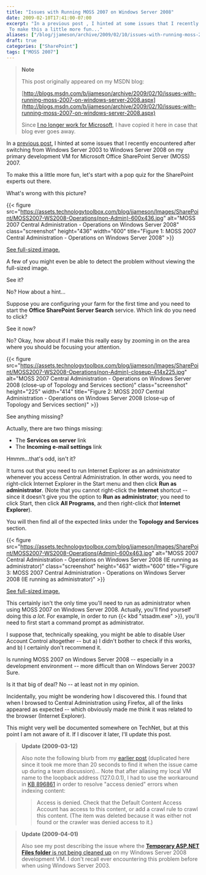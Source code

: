 ```yaml
---
title: "Issues with Running MOSS 2007 on Windows Server 2008"
date: 2009-02-10T17:41:00-07:00
excerpt: "In a previous post , I hinted at some issues that I recently encountered after switching from Windows Server 2003 to Windows Server 2008 on my primary development VM for Microsoft Office SharePoint Server (MOSS) 2007. 
 To make this a little more fun..."
aliases: ["/blog/jjameson/archive/2009/02/10/issues-with-running-moss-2007-on-windows-server-2008.aspx"]
draft: true
categories: ["SharePoint"]
tags: ["MOSS 2007"]
---
```


> **Note**
>
> This post originally appeared on my MSDN blog:
>
> [http://blogs.msdn.com/b/jjameson/archive/2009/02/10/issues-with-running-moss-2007-on-windows-server-2008.aspx](http://blogs.msdn.com/b/jjameson/archive/2009/02/10/issues-with-running-moss-2007-on-windows-server-2008.aspx)
>
> Since
> [I no longer work for Microsoft](/blog/jjameson/2011/09/02/last-day-with-microsoft),
> I have copied it here in case that blog ever goes away.

In a
[previous post](/blog/jjameson/2009/01/23/error-installing-moss-2007-december-cumulative-update),
I hinted at some issues that I recently encountered after switching from Windows
Server 2003 to Windows Server 2008 on my primary development VM for Microsoft
Office SharePoint Server (MOSS) 2007.

To make this a little more fun, let's start with a pop quiz for the SharePoint
experts out there.

What's wrong with this picture?

{{< figure src="https://assets.technologytoolbox.com/blog/jjameson/Images/SharePoint/MOSS2007-WS2008-Operations(non-Admin)-600x436.jpg" alt="MOSS 2007 Central Administration - Operations on Windows Server 2008" class="screenshot" height="436" width="600" title="Figure 1: MOSS 2007 Central Administration - Operations on Windows Server 2008" >}}

[See full-sized image.](https://assets.technologytoolbox.com/blog/jjameson/Images/SharePoint/MOSS2007-WS2008-Operations%28non-Admin%29-1024x744.jpg)

A few of you might even be able to detect the problem without viewing the
full-sized image.

See it?

No? How about a hint...

Suppose you are configuring your farm for the first time and you need to start
the **Office SharePoint Server Search** service. Which link do you need to
click?

See it now?

No? Okay, how about if I make this really easy by zooming in on the area where
you should be focusing your attention.

{{< figure src="https://assets.technologytoolbox.com/blog/jjameson/Images/SharePoint/MOSS2007-WS2008-Operations(non-Admin)-closeup-414x225.jpg" alt="MOSS 2007 Central Administration - Operations on Windows Server 2008 (close-up of Topology and Services section)" class="screenshot" height="225" width="414" title="Figure 2: MOSS 2007 Central Administration - Operations on Windows Server 2008 (close-up of Topology and Services section)" >}}

See anything missing?

Actually, there are two things missing:

- The **Services on server** link
- The **Incoming e-mail settings** link

Hmmm...that's odd, isn't it?

It turns out that you need to run Internet Explorer as an administrator whenever
you access Central Administration. In other words, you need to right-click
Internet Explorer in the Start menu and then click **Run as administrator**.
(Note that you cannot right-click the **Internet** shortcut -- since it doesn't
give you the option to **Run as administrator**; you need to click Start, then
click **All Programs**, and then right-click *that* **Internet Explorer**).

You will then find all of the expected links under the **Topology and Services**
section.

{{< figure src="https://assets.technologytoolbox.com/blog/jjameson/Images/SharePoint/MOSS2007-WS2008-Operations(Admin)-600x463.jpg" alt="MOSS 2007 Central Administration - Operations on Windows Server 2008 (IE running as administrator)" class="screenshot" height="463" width="600" title="Figure 3: MOSS 2007 Central Administration - Operations on Windows Server 2008 (IE running as administrator)" >}}

[See full-sized image.](https://assets.technologytoolbox.com/blog/jjameson/Images/SharePoint/MOSS2007-WS2008-Operations%28Admin%29-1027x792.jpg)

This certainly isn't the only time you'll need to run as administrator when
using MOSS 2007 on Windows Server 2008. Actually, you'll find yourself doing
this *a lot*. For example, in order to run {{< kbd "stsadm.exe" >}}, you'll need
to first start a command prompt as administrator.

I suppose that, technically speaking, you might be able to disable User Account
Control altogether -- but a) I didn't bother to check if this works, and b) I
certainly don't recommend it.

Is running MOSS 2007 on Windows Server 2008 -- especially in a development
environment -- more difficult than on Windows Server 2003? Sure.

Is it that big of deal? No -- at least not in my opinion.

Incidentally, you might be wondering how I discovered this. I found that when I
browsed to Central Administration using Firefox, all of the links appeared as
expected -- which obviously made me think it was related to the browser
(Internet Explorer).

This might very well be documented somewhere on TechNet, but at this point I am
not aware of it. If I discover it later, I'll update this post.

> **Update (2009-03-12)**
>
> Also note the following blurb from my
> [earlier post](/blog/jjameson/2009/01/15/sharepoint-configuration-wizard-hangs-with-ipv6-address)
> (duplicated here since it took me more than 20 seconds to find it when the
> issue came up during a team discussion)...
> Note that after aliasing my local VM name to the loopback address (127.0.0.1),
> I had to use the workaround in
> [KB 896861](http://support.microsoft.com/kb/896861) in order to resolve
> "access denied" errors when indexing content:
>
> > Access is denied. Check that the Default Content Access Account has access
> > to this content, or add a crawl rule to crawl this content. (The item was
> > deleted because it was either not found or the crawler was denied access to
> > it.)

> **Update (2009-04-01)**
>
> Also see my post describing the issue where the
> [**Temporary ASP.NET Files folder** is not being cleaned up](/blog/jjameson/2009/04/01/temporary-asp-net-files-are-not-deleted)
> on my Windows Server 2008 development VM. I don't recall ever encountering
> this problem before when using Windows Server 2003.

